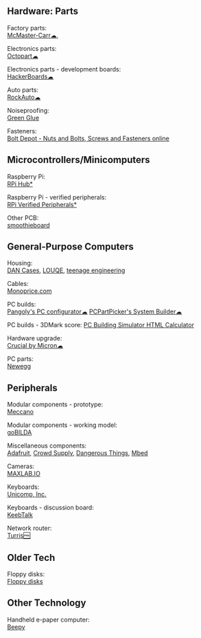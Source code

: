 ## Hardware: Parts

Factory parts:  
[McMaster-Carr☁](https://www.mcmaster.com/),

Electronics parts:  
[Octopart☁](https://octopart.com/)

Electronics parts - development boards:  
[HackerBoards☁](https://hackerboards.com/)

Auto parts:  
[RockAuto☁](https://www.rockauto.com/)

Noiseproofing:  
[Green Glue](https://www.greengluecompany.com/)

Fasteners:  
[Bolt Depot - Nuts and Bolts, Screws and Fasteners online](https://www.boltdepot.com/)

## Microcontrollers/Minicomputers

Raspberry Pi:  
[RPi Hub*](https://elinux.org/RPi_Hub)

Raspberry Pi - verified peripherals:  
[RPi Verified Peripherals*](https://elinux.org/RPi_VerifiedPeripherals)

Other PCB:  
[smoothieboard](https://smoothieware.org/smoothieboard)

## General-Purpose Computers

Housing:  
[DAN Cases](https://www.dan-cases.com/),
[LOUQE](https://www.louqe.com/),
[teenage engineering](https://teenage.engineering/)

Cables:  
[Monoprice.com](https://www.monoprice.com/)

PC builds:  
[Pangoly's PC configurator☁](https://pangoly.com/en/pc-configurator)
[PCPartPicker's System Builder☁](https://pcpartpicker.com/list/)

PC builds - 3DMark score:
[PC Building Simulator HTML Calculator](https://jacobwklein.github.io/PC-Building-Simulator/HTML-Calculator/Current-Version/PC-Building-Simulator-HTML-Calculator.html)

Hardware upgrade:  
[Crucial by Micron☁](https://www.crucial.com/)

PC parts:  
[Newegg](https://www.newegg.com/)

## Peripherals

Modular components - prototype:  
[Meccano](https://www.meccano.com/en_us)

Modular components - working model:  
[goBILDA](https://www.gobilda.com/)

Miscellaneous components:  
[Adafruit](https://www.adafruit.com/),
[Crowd Supply](https://www.crowdsupply.com/),
[Dangerous Things](https://dangerousthings.com/),
[Mbed](https://os.mbed.com/)

Cameras:  
[MAXLAB.IO](https://maxlab.io/store/)

Keyboards:  
[Unicomp, Inc.](https://www.pckeyboard.com/page/SFNT)

Keyboards - discussion board:  
[KeebTalk](https://www.keebtalk.com/)

Network router:  
[Turris🆓](https://www.turris.com/)

## Older Tech

Floppy disks:  
[Floppy disks](https://www.floppydisk.com/)

## Other Technology

Handheld e-paper computer:  
[Beepy](https://beepy.sqfmi.com/)
